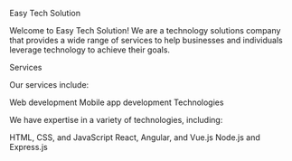 Easy Tech Solution

Welcome to Easy Tech Solution! We are a technology solutions company that provides a wide range of services to help businesses and individuals leverage technology to achieve their goals.

Services

Our services include:

Web development
Mobile app development
Technologies

We have expertise in a variety of technologies, including:

HTML, CSS, and JavaScript
React, Angular, and Vue.js
Node.js and Express.js





